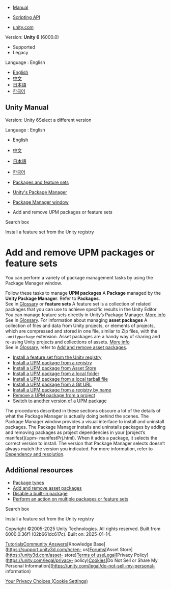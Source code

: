 [](https://docs.unity3d.com)

  * [Manual](../Manual/index.html)
  * [Scripting API](../ScriptReference/index.html)

  * [unity.com](https://unity.com/)

Version: **Unity 6** (6000.0)

  * Supported
  * Legacy

Language : English

  * [English](/Manual/upm-ui-actions.html)
  * [中文](/cn/current/Manual/upm-ui-actions.html)
  * [日本語](/ja/current/Manual/upm-ui-actions.html)
  * [한국어](/kr/current/Manual/upm-ui-actions.html)

[](https://docs.unity3d.com)

## Unity Manual

Version: Unity 6Select a different version

Language : English

  * [English](/Manual/upm-ui-actions.html)
  * [中文](/cn/current/Manual/upm-ui-actions.html)
  * [日本語](/ja/current/Manual/upm-ui-actions.html)
  * [한국어](/kr/current/Manual/upm-ui-actions.html)

  * [Packages and feature sets](PackagesList.html)
  * [Unity's Package Manager](Packages.html)
  * [Package Manager window](upm-ui.html)
  * Add and remove UPM packages or feature sets

[](upm-ui-search.html)

Search box

[](fs-install.html)

Install a feature set from the Unity registry

# Add and remove UPM packages or feature sets

You can perform a variety of package management tasks by using the Package
Manager window.

Follow these tasks to manage **UPM packages** A **Package** managed by the
**Unity Package Manager**. Refer to **Packages**.  
See in [Glossary](Glossary.html#UPMpackage) or **feature sets** A feature set
is a collection of related packages that you can use to achieve specific
results in the Unity Editor. You can manage feature sets directly in Unity’s
Package Manager. [More info](FeatureSets.html)  
See in [Glossary](Glossary.html#Featureset). For information about managing
**asset packages** A collection of files and data from Unity projects, or
elements of projects, which are compressed and stored in one file, similar to
Zip files, with the `.unitypackage` extension. Asset packages are a handy way
of sharing and re-using Unity projects and collections of assets. [More
info](AssetPackages.html)  
See in [Glossary](Glossary.html#Assetpackage), refer to [Add and remove asset
packages](upm-ui-actions-ap.html).

  * [Install a feature set from the Unity registry](fs-install.html)
  * [Install a UPM package from a registry](upm-ui-install.html)
  * [Install a UPM package from Asset Store](upm-ui-install2.html)
  * [Install a UPM package from a local folder](upm-ui-local.html)
  * [Install a UPM package from a local tarball file](upm-ui-tarball.html)
  * [Install a UPM package from a Git URL](upm-ui-giturl.html)
  * [Install a UPM package from a registry by name](upm-ui-quick.html)
  * [Remove a UPM package from a project](upm-ui-remove.html)
  * [Switch to another version of a UPM package](upm-ui-update.html)

The procedures described in these sections obscure a lot of the details of
what the Package Manager is actually doing behind the scenes. The Package
Manager window provides a visual interface to install and uninstall packages.
The Package Manager installs and uninstalls packages by adding and removing
packages as project dependencies in your [project’s manifest](upm-
manifestPrj.html). When it adds a package, it selects the correct version to
install. The version that Package Manager selects doesn’t always match the
version you indicated. For more information, refer to [Dependency and
resolution](upm-dependencies.html).

## Additional resources

  * [Package types](upm-package-types.html)
  * [Add and remove asset packages](upm-ui-actions-ap.html)
  * [Disable a built-in package](upm-ui-disable.html)
  * [Perform an action on multiple packages or feature sets](upm-ui-multi.html)

[](upm-ui-search.html)

Search box

[](fs-install.html)

Install a feature set from the Unity registry

Copyright ©2005-2025 Unity Technologies. All rights reserved. Built from
6000.0.36f1 (02b661dc617c). Built on: 2025-01-14.

[Tutorials](https://learn.unity.com/)[Community
Answers](https://answers.unity3d.com)[Knowledge
Base](https://support.unity3d.com/hc/en-
us)[Forums](https://forum.unity3d.com)[Asset Store](https://unity3d.com/asset-
store)[Terms of
use](https://docs.unity3d.com/Manual/TermsOfUse.html)[Legal](https://unity.com/legal)[Privacy
Policy](https://unity.com/legal/privacy-
policy)[Cookies](https://unity.com/legal/cookie-policy)[Do Not Sell or Share
My Personal Information](https://unity.com/legal/do-not-sell-my-personal-
information)

[Your Privacy Choices (Cookie Settings)](javascript:void\(0\);)

